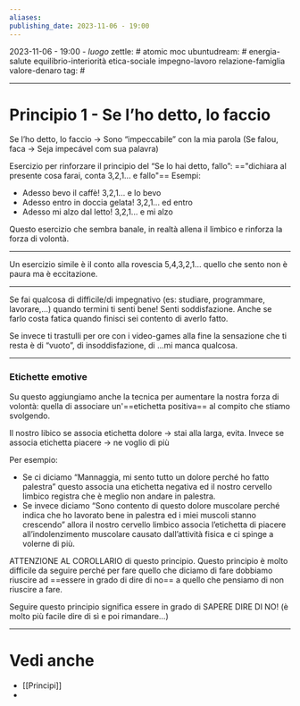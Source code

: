 ```yaml
---
aliases: 
publishing_date: 2023-11-06 - 19:00
---
```

2023-11-06 - 19:00 - *luogo*
zettle: # atomic moc
ubuntudream: # energia-salute equilibrio-interiorità etica-sociale impegno-lavoro relazione-famiglia valore-denaro 
tag: #

---
# Principio 1 - Se l’ho detto, lo faccio

Se l’ho detto, lo faccio → Sono “impeccabile” con la mia parola
(Se falou, faca → Seja impecável com sua palavra)


Esercizio per rinforzare il principio del “Se lo hai detto, fallo”:
=="dichiara al presente cosa farai, conta 3,2,1... e fallo"==
Esempi:
- Adesso bevo il caffè! 3,2,1... e lo bevo
- Adesso entro in doccia gelata! 3,2,1... ed entro
- Adesso mi alzo dal letto! 3,2,1... e mi alzo

Questo esercizio che sembra banale, in realtà allena il limbico e rinforza la forza di volontà.

---
Un esercizio simile è il conto alla rovescia 5,4,3,2,1... quello che sento non è paura ma è eccitazione.

---
Se fai qualcosa di difficile/di impegnativo (es: studiare, programmare, lavorare,...) quando termini ti senti bene! Senti soddisfazione.
Anche se farlo costa fatica quando finisci sei contento di averlo fatto.

Se invece ti trastulli per ore con i video-games alla fine la sensazione che ti resta è di “vuoto”, di insoddisfazione, di …mi manca qualcosa.

---
### Etichette emotive
Su questo aggiungiamo anche la tecnica per aumentare la nostra forza di volontà: quella di associare un'==etichetta positiva== al compito che stiamo svolgendo.

Il nostro libico se associa etichetta dolore → stai alla larga, evita.
Invece se associa etichetta piacere → ne voglio di più

Per esempio:
- Se ci diciamo “Mannaggia, mi sento tutto un dolore perché ho fatto palestra” questo associa una etichetta negativa ed il nostro cervello limbico registra che è meglio non andare in palestra. 
- Se invece diciamo “Sono contento di questo dolore muscolare perché indica che ho lavorato bene in palestra ed i miei muscoli stanno crescendo” allora il nostro cervello limbico associa l’etichetta di piacere all’indolenzimento muscolare causato dall’attività fisica e ci spinge a volerne di più.

ATTENZIONE AL COROLLARIO di questo principio.
Questo principio è molto difficile da seguire perché per fare quello che diciamo di fare dobbiamo riuscire ad ==essere in grado di dire di no== a quello che pensiamo di non riuscire a fare.

Seguire questo principio significa essere in grado di SAPERE DIRE DI NO!
(è molto più facile dire di sì e poi rimandare…)



---
# Vedi anche
- [[Principi]]
- 